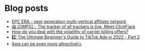 # Blog posts
<!-- BLOG-POST-LIST:START -->
- [EPC ERA - next generation multi-vertical affiliate network](https://afflift.com/f/threads/epc-era-next-generation-multi-vertical-affiliate-network.9872/)
- [😱 [OMFG] - The tracker of all trackers is live. Meet ClickFlare](https://afflift.com/f/threads/%F0%9F%98%B1-omfg-the-tracker-of-all-trackers-is-live-meet-clickflare.9851/)
- [How do you deal with the volatility of carrier billing offers?](https://afflift.com/f/threads/how-do-you-deal-with-the-volatility-of-carrier-billing-offers.9900/)
- [2️⃣ The Ultimate Beginner&#39;s Guide to TikTok Ads in 2022 - Part 2](https://afflift.com/f/threads/2%EF%B8%8F%E2%83%A3-the-ultimate-beginners-guide-to-tiktok-ads-in-2022-part-2.9899/)
- [Asia can be even more attractive!🔝](https://afflift.com/f/threads/asia-can-be-even-more-attractive-%F0%9F%94%9D.9118/)
<!-- BLOG-POST-LIST:END -->
